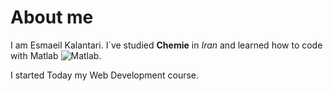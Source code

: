 # About me
I am Esmaeil Kalantari. I´ve studied **Chemie** in _Iran_ and learned how to code with Matlab ![Matlab](https://www.iconninja.com/files/20/144/900/matlab-icon.png). 

I started Today my Web Development course.



<!--
**Esmaeilkalantari/Esmaeilkalantari** is a ✨ _special_ ✨ repository because its `README.md` (this file) appears on your GitHub profile.

Here are some ideas to get you started:

- 🔭 I’m currently working on ...
- 🌱 I’m currently learning ...
- 👯 I’m looking to collaborate on ...
- 🤔 I’m looking for help with ...
- 💬 Ask me about ...
- 📫 How to reach me: ...
- 😄 Pronouns: ...
- ⚡ Fun fact: ...
-->
